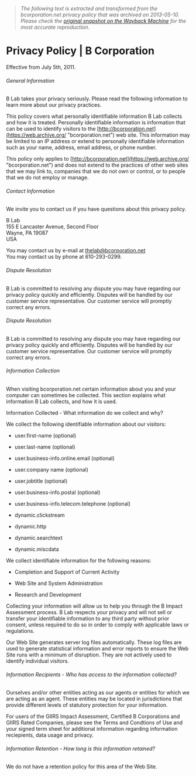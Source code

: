 > *The following text is extracted and transformed from the bcorporation.net privacy policy that was archived on 2013-05-10. Please check the [original snapshot on the Wayback Machine](https://web.archive.org/web/20130510031040id_/http%3A//www.bcorporation.net/privacy-policy) for the most accurate reproduction.*

# Privacy Policy | B Corporation

Effective from July 5th, 2011.

###### General Information

B Lab takes your privacy seriously. Please read the following information to learn more about our privacy practices.

This policy covers what personally identifiable information B Lab collects and how it is treated. Personally identifiable information is information that can be used to identify visitors to the [http://bcorporation.net](https://web.archive.org/ "bcorporation.net") web site. This information may be limited to an IP address or extend to personally identifiable information such as your name, address, email address, or phone number.

This policy only applies to [http://bcorporation.net](https://web.archive.org/ "bcorporation.net") and does not extend to the practices of other web sites that we may link to, companies that we do not own or control, or to people that we do not employ or manage.

###### Contact Information

We invite you to contact us if you have questions about this privacy policy.

B Lab  
155 E Lancaster Avenue, Second Floor  
Wayne, PA 19087  
USA

You may contact us by e-mail at [thelab@bcorporation.net](mailto:thelab@bcorporation.net "Email Us")  
You may contact us by phone at 610-293-0299.

###### Dispute Resolution

B Lab is committed to resolving any dispute you may have regarding our privacy policy quickly and efficiently. Disputes will be handled by our customer service representative. Our customer service will promptly correct any errors.

###### Dispute Resolution

B Lab is committed to resolving any dispute you may have regarding our privacy policy quickly and efficiently. Disputes will be handled by our customer service representative. Our customer service will promptly correct any errors.

###### Information Collection

When visiting bcorporation.net certain information about you and your computer can sometimes be collected. This section explains what information B Lab collects, and how it is used.

Information Collected - What information do we collect and why?

We collect the following identifiable information about our visitors:

  * user.first-name (optional)

  * user.last-name (optional)

  * user.business-info.online.email (optional)

  * user.company name (optional)

  * user.jobtitle (optional)

  * user.business-info.postal (optional)

  * user.business-info.telecom.telephone (optional)

  * dynamic.clickstream

  * dynamic.http

  * dynamic.searchtext

  * dynamic.miscdata




We collect identifiable information for the following reasons:

  * Completion and Support of Current Activity

  * Web Site and System Administration

  * Research and Development




Collecting your information will allow us to help you through the B Impact Assessment process. B Lab respects your privacy and will not sell or transfer your identifiable information to any third party without prior consent, unless required to do so in order to comply with applicable laws or regulations.

Our Web Site generates server log files automatically. These log files are used to generate statistical information and error reports to ensure the Web Site runs with a minimum of disruption. They are not actively used to identify individual visitors.

###### Information Recipients - Who has access to the information collected?

Ourselves and/or other entities acting as our agents or entities for which we are acting as an agent. These entities may be located in jurisdictions that provide different levels of statutory protection for your information.

For users of the GIIRS Impact Assessment, Certified B Corporations and GIIRS Rated Companies, please see the Terms and Condtions of Use and your signed term sheet for additional information regarding information reciepients, data usage and privacy.

###### Information Retention - How long is this information retained?

We do not have a retention policy for this area of the Web Site.
